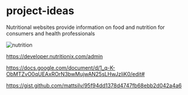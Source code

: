 # project-ideas

 Nutritional websites provide information on food and nutrition for consumers and health professionals
 
 
![nutrition](https://user-images.githubusercontent.com/125559748/231717968-a4d5dab9-f271-47e5-856d-029af20ee726.jpg)

https://developer.nutritionix.com/admin

https://docs.google.com/document/d/1_q-K-ObMTZvO0qUEAxROrN3bwMujwAN25sLHwJzliK0/edit#

https://gist.github.com/mattsilv/95f94dd1378d4747fb68ebb2d042a4a6
